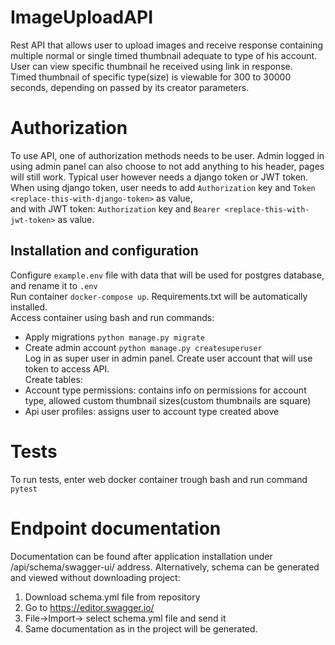 # ImageUploadAPI
Rest API that allows user to upload images and receive response containing multiple normal or single timed thumbnail adequate to type of his account.  
User can view specific thumbnail he received using link in response.  
Timed thumbnail of specific type(size) is viewable for 300 to 30000 seconds, depending on passed by its creator parameters.  

# Authorization
To use API, one of authorization methods needs to be user. Admin logged in using admin panel can also choose to not add anything to his header, pages will still work.
Typical user however needs a django token or JWT token.  
When using django token, user needs to add `Authorization` key and `Token <replace-this-with-django-token>` as value,  
and with JWT token: `Authorization` key and `Bearer <replace-this-with-jwt-token>` as value.   

## Installation and configuration
Configure `example.env` file with data that will be used for postgres database, and rename it to `.env`  
Run container `docker-compose up`. Requirements.txt will be automatically installed.  
Access container using bash and run commands:  
- Apply migrations `python manage.py migrate`  
- Create admin account `python manage.py createsuperuser`  
Log in as super user in admin panel. Create user account that will use token to access API.  
Create tables:   
- Account type permissions: contains info on permissions for account type, allowed custom thumbnail sizes(custom thumbnails are square)  
- Api user profiles: assigns user to account type created above  

# Tests
To run tests, enter web docker container trough bash and run command `pytest`

# Endpoint documentation
Documentation can be found after application installation under /api/schema/swagger-ui/ address.
Alternatively, schema can be generated and viewed without downloading project:
1. Download schema.yml file from repository
2. Go to https://editor.swagger.io/ 
3. File->Import-> select schema.yml file and send it
4. Same documentation as in the project will be generated.

